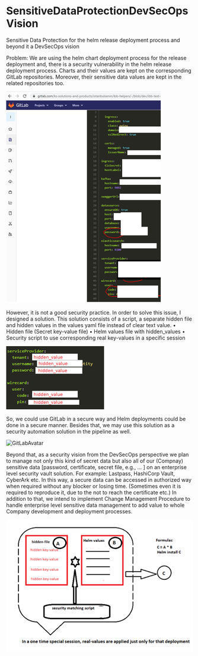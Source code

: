 # SensitiveDataProtectionDevSecOpsVision
Sensitive Data Protection for the helm release deployment process and beyond it a DevSecOps vision

Problem:  We are using the helm chart deployment process for the release deployment and, there is a security vulnerability in the helm release deployment process. Charts and their values are kept on the corresponding GitLab repositories. Moreover, their sensitive data values are kept in the related repositories too. 

![HelmValues](HelmValues.png)

However, it is not a good security practice. In order to solve this issue, I designed a solution.  This solution consists of a script, a separate hidden file and hidden values in the values yaml file instead of clear text value.
•	Hidden file (Secret key-value file)
•	Helm values file with hidden_values
•	Security script to use corresponding real key-values in a specific session

![HidenFile](HidenFile.png)

So, we could use GitLab in a secure way and Helm deployments could be done in a secure manner.  Besides that, we may use this solution as a security automation solution in the pipeline as well. 

![GitLabAvatar](GiLabAvatar.jpg)

Beyond that, as a security vision from the DevSecOps perspective we plan to manage not only this kind of secret data but also all of our (Compnay) sensitive data [password, certificate, secret file, e.g., … ]  on an enterprise level security vault solution. For example: Lastpass, HashiCorp Vault, CyberArk etc. In this way, a secure data can be accessed in authorized way when required without any blocker or losing time. (Sometimes even it is required to reproduce it, due to the not to reach the certificate etc.)
In addition to that, we intend to implement Change Management Procedure to handle enterprise level sensitive data management to add value to whole Company development and deployment processes. 

![Formulas](Formulas.png)
